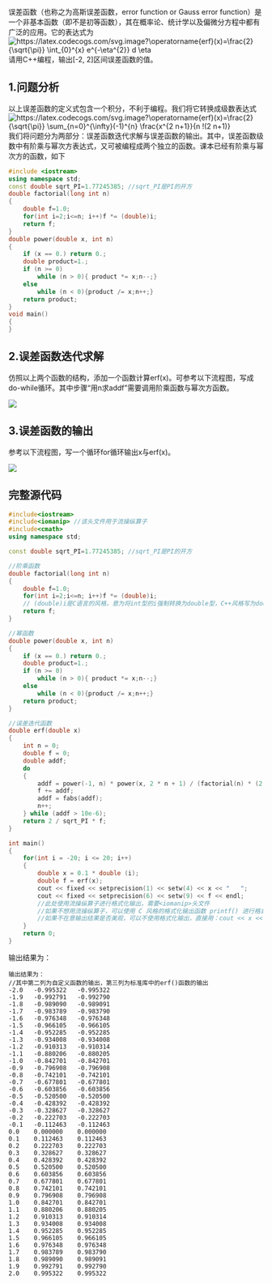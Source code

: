 误差函数（也称之为高斯误差函数，error function or Gauss error function）是一个非基本函数（即不是初等函数），其在概率论、统计学以及偏微分方程中都有广泛的应用。它的表达式为
<img src="https://latex.codecogs.com/svg.image?\operatorname{erf}(x)=\frac{2}{\sqrt{\pi}}&space;\int_{0}^{x}&space;e^{-\eta^{2}}&space;d&space;\eta" title="https://latex.codecogs.com/svg.image?\operatorname{erf}(x)=\frac{2}{\sqrt{\pi}} \int_{0}^{x} e^{-\eta^{2}} d \eta" />  
请用C++编程，输出[-2, 2]区间误差函数的值。

## 1.问题分析
以上误差函数的定义式包含一个积分，不利于编程。我们将它转换成级数表达式  
<img src="https://latex.codecogs.com/svg.image?\operatorname{erf}(x)=\frac{2}{\sqrt{\pi}}&space;\sum_{n=0}^{\infty}(-1)^{n}&space;\frac{x^{2&space;n&plus;1}}{n&space;!(2&space;n&plus;1)}" title="https://latex.codecogs.com/svg.image?\operatorname{erf}(x)=\frac{2}{\sqrt{\pi}} \sum_{n=0}^{\infty}(-1)^{n} \frac{x^{2 n+1}}{n !(2 n+1)}" />  
我们将问题分为两部分：误差函数迭代求解与误差函数的输出。其中，误差函数级数中有阶乘与幂次方表达式，又可被编程成两个独立的函数。课本已经有阶乘与幂次方的函数，如下

```cpp
#include <iostream>
using namespace std;
const double sqrt_PI=1.77245385; //sqrt_PI是PI的开方
double factorial(long int n)
{
	double f=1.0;
	for(int i=2;i<=n; i++)f *= (double)i;
	return f;
}
double power(double x, int n)
{
	if (x == 0.) return 0.;
	double product=1.;
	if (n >= 0)
		while (n > 0){ product *= x;n--;}
	else
		while (n < 0){product /= x;n++;}
	return product;
}
void main()
{
}

```

## 2.误差函数迭代求解

仿照以上两个函数的结构，添加一个函数计算erf(x)。可参考以下流程图，写成do-while循环。其中步骤“用n求addf”需要调用阶乘函数与幂次方函数。

![](https://i.bmp.ovh/imgs/2022/03/47865a898370f0ea.png)


## 3.误差函数的输出

参考以下流程图，写一个循环for循环输出x与erf(x)。

![](https://i.bmp.ovh/imgs/2022/03/0062b7085ee4c341.png)

## 完整源代码
```cpp
#include<iostream>
#include<iomanip> //该头文件用于流操纵算子
#include<cmath>
using namespace std;

const double sqrt_PI=1.77245385; //sqrt_PI是PI的开方

//阶乘函数
double factorial(long int n)
{
	double f=1.0;
	for(int i=2;i<=n; i++)f *= (double)i;
    // (double)i是C语言的风格，意为将int型的i强制转换为double型，C++风格写为double (i)
	return f;
}

//幂函数
double power(double x, int n)
{
	if (x == 0.) return 0.;
	double product=1.;
	if (n >= 0)
		while (n > 0){ product *= x;n--;}
	else
		while (n < 0){product /= x;n++;}
	return product;
}

//误差迭代函数
double erf(double x)
{
    int n = 0;
    double f = 0;
    double addf;
    do
    {
        addf = power(-1, n) * power(x, 2 * n + 1) / (factorial(n) * (2 * n + 1));
        f += addf;
        addf = fabs(addf);
        n++;
    } while (addf > 10e-6);
    return 2 / sqrt_PI * f;
}

int main()
{
    for(int i = -20; i <= 20; i++)
    {
        double x = 0.1 * double (i);
        double f = erf(x);
        cout << fixed << setprecision(1) << setw(4) << x << "   ";
        cout << fixed << setprecision(6) << setw(9) << f << endl;
        //此处使用流操纵算子进行格式化输出，需要<iomanip>头文件
        //如果不想用流操纵算子，可以使用 C 风格的格式化输出函数 printf() 进行格式化输出
        //如果不在意输出结果是否美观，可以不使用格式化输出，直接用：cout << x << "  " << f << endl;
    }
    return 0;
}
```

输出结果为：

```
输出结果为：
//其中第二列为自定义函数的输出，第三列为标准库中的erf()函数的输出
-2.0   -0.995322   -0.995322
-1.9   -0.992791   -0.992790
-1.8   -0.989090   -0.989091
-1.7   -0.983789   -0.983790
-1.6   -0.976348   -0.976348
-1.5   -0.966105   -0.966105
-1.4   -0.952285   -0.952285
-1.3   -0.934008   -0.934008
-1.2   -0.910313   -0.910314
-1.1   -0.880206   -0.880205
-1.0   -0.842701   -0.842701
-0.9   -0.796908   -0.796908
-0.8   -0.742101   -0.742101
-0.7   -0.677801   -0.677801
-0.6   -0.603856   -0.603856
-0.5   -0.520500   -0.520500
-0.4   -0.428392   -0.428392
-0.3   -0.328627   -0.328627
-0.2   -0.222703   -0.222703
-0.1   -0.112463   -0.112463
0.0    0.000000    0.000000
0.1    0.112463    0.112463
0.2    0.222703    0.222703
0.3    0.328627    0.328627
0.4    0.428392    0.428392
0.5    0.520500    0.520500
0.6    0.603856    0.603856
0.7    0.677801    0.677801
0.8    0.742101    0.742101
0.9    0.796908    0.796908
1.0    0.842701    0.842701
1.1    0.880206    0.880205
1.2    0.910313    0.910314
1.3    0.934008    0.934008
1.4    0.952285    0.952285
1.5    0.966105    0.966105
1.6    0.976348    0.976348
1.7    0.983789    0.983790
1.8    0.989090    0.989091
1.9    0.992791    0.992790
2.0    0.995322    0.995322

```
